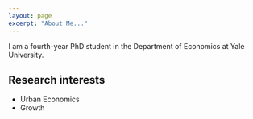 ```yaml
---
layout: page
excerpt: "About Me..."
---
```


I am a fourth-year PhD student in the Department of Economics at Yale University.

## Research interests
- Urban Economics
- Growth
